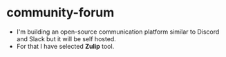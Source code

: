 # community-forum
* I'm building an open-source communication platform similar to Discord and Slack but it will be self hosted.
* For that I have selected **Zulip** tool.
